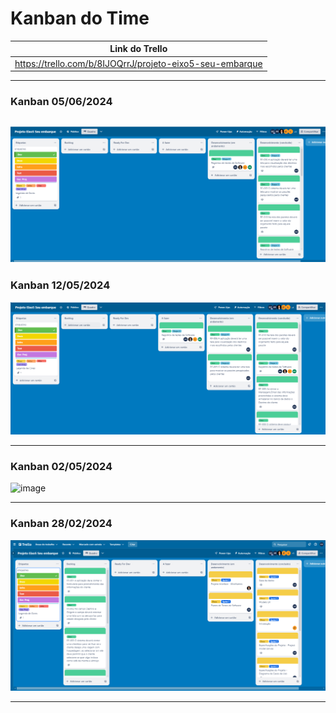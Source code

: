 # Kanban do Time

|Link do Trello|
|-----------|
|https://trello.com/b/8IJOQrrJ/projeto-eixo5-seu-embarque

---
### Kanban 05/06/2024
![image](imgKanban/TrelloEtapa4Fim.png)
---

### Kanban 12/05/2024
![image](imgKanban/TrelloEtapa4.png)

---
### Kanban 02/05/2024
![image](https://github.com/ICEI-PUC-Minas-PMV-ADS/pmv-ads-2024-1-e5-proj-empext-t5-pmv-ads-2024-1-e5-proj-seuembarque/assets/88688861/daeea2a6-43ec-43b2-a1ef-bcb35aa33cef)

---
### Kanban 28/02/2024
![Workflow](imgKanban/Trello.png)

---
